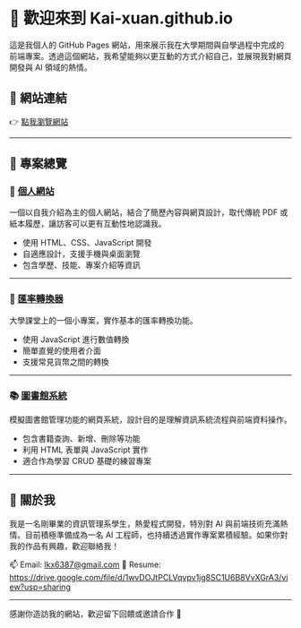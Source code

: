 # 👋 歡迎來到 Kai-xuan.github.io

這是我個人的 GitHub Pages 網站，用來展示我在大學期間與自學過程中完成的前端專案。透過這個網站，我希望能夠以更互動的方式介紹自己，並展現我對網頁開發與 AI 領域的熱情。

## 🔗 網站連結

👉 [點我瀏覽網站](https://kai-xuan.github.io/)

---

## 📂 專案總覽

### 📌 [個人網站](https://kai-xuan.github.io/projects/個人網站/)  
一個以自我介紹為主的個人網站，結合了簡歷內容與網頁設計，取代傳統 PDF 或紙本履歷，讓訪客可以更有互動性地認識我。

- 使用 HTML、CSS、JavaScript 開發
- 自適應設計，支援手機與桌面瀏覽
- 包含學歷、技能、專案介紹等資訊

---

### 💱 [匯率轉換器](https://kai-xuan.github.io/projects/匯率轉換器/)  
大學課堂上的一個小專案，實作基本的匯率轉換功能。

- 使用 JavaScript 進行數值轉換
- 簡單直覺的使用者介面
- 支援常見貨幣之間的轉換

---

### 📚 [圖書館系統](https://kai-xuan.github.io/projects/圖書館系統/)  
模擬圖書館管理功能的網頁系統，設計目的是理解資訊系統流程與前端資料操作。

- 包含書籍查詢、新增、刪除等功能
- 利用 HTML 表單與 JavaScript 實作
- 適合作為學習 CRUD 基礎的練習專案

---

## 🙋 關於我

我是一名剛畢業的資訊管理系學生，熱愛程式開發，特別對 AI 與前端技術充滿熱情。目前積極準備成為一名 AI 工程師，也持續透過實作專案累積經驗。如果你對我的作品有興趣，歡迎聯絡我！

📫 Email: lkx6387@gmail.com 
📄 Resume: https://drive.google.com/file/d/1wvDOJtPCLVqvpv1jg8SC1U6B8VvXGrA3/view?usp=sharing

---

感謝你造訪我的網站，歡迎留下回饋或邀請合作 🙌


